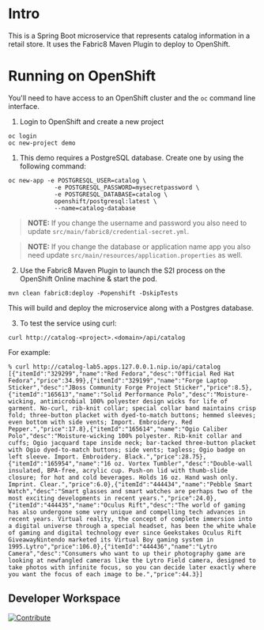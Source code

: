 # Intro

This is a Spring Boot microservice that represents catalog information in a retail store. It uses the Fabric8 Maven Plugin to deploy to OpenShift.

# Running on OpenShift

You'll need to have access to an OpenShift cluster and the `oc` command line interface.

1. Login to OpenShift and create a new project

```
oc login
oc new-project demo
```

1. This demo requires a PostgreSQL database. Create one by using the following command:

```
oc new-app -e POSTGRESQL_USER=catalog \
             -e POSTGRESQL_PASSWORD=mysecretpassword \
             -e POSTGRESQL_DATABASE=catalog \
             openshift/postgresql:latest \
             --name=catalog-database
```
> **NOTE:** If you change the username and password you also need to update `src/main/fabric8/credential-secret.yml`.

> **NOTE:** If you change the database or application name app you also need update `src/main/resources/application.properties` as well.

2. Use the Fabric8 Maven Plugin to launch the S2I process on the OpenShift Online machine & start the pod.

```
mvn clean fabric8:deploy -Popenshift -DskipTests
```

This will build and deploy the microservice along with a Postgres database.

3. To test the service using curl:

```
curl http://catalog-<project>.<domain>/api/catalog
```
For example:

```
% curl http://catalog-lab5.apps.127.0.0.1.nip.io/api/catalog
[{"itemId":"329299","name":"Red Fedora","desc":"Official Red Hat Fedora","price":34.99},{"itemId":"329199","name":"Forge Laptop Sticker","desc":"JBoss Community Forge Project Sticker","price":8.5},{"itemId":"165613","name":"Solid Performance Polo","desc":"Moisture-wicking, antimicrobial 100% polyester design wicks for life of garment. No-curl, rib-knit collar; special collar band maintains crisp fold; three-button placket with dyed-to-match buttons; hemmed sleeves; even bottom with side vents; Import. Embroidery. Red Pepper.","price":17.8},{"itemId":"165614","name":"Ogio Caliber Polo","desc":"Moisture-wicking 100% polyester. Rib-knit collar and cuffs; Ogio jacquard tape inside neck; bar-tacked three-button placket with Ogio dyed-to-match buttons; side vents; tagless; Ogio badge on left sleeve. Import. Embroidery. Black.","price":28.75},{"itemId":"165954","name":"16 oz. Vortex Tumbler","desc":"Double-wall insulated, BPA-free, acrylic cup. Push-on lid with thumb-slide closure; for hot and cold beverages. Holds 16 oz. Hand wash only. Imprint. Clear.","price":6.0},{"itemId":"444434","name":"Pebble Smart Watch","desc":"Smart glasses and smart watches are perhaps two of the most exciting developments in recent years.","price":24.0},{"itemId":"444435","name":"Oculus Rift","desc":"The world of gaming has also undergone some very unique and compelling tech advances in recent years. Virtual reality, the concept of complete immersion into a digital universe through a special headset, has been the white whale of gaming and digital technology ever since Geekstakes Oculus Rift GiveawayNintendo marketed its Virtual Boy gaming system in 1995.Lytro","price":106.0},{"itemId":"444436","name":"Lytro Camera","desc":"Consumers who want to up their photography game are looking at newfangled cameras like the Lytro Field camera, designed to take photos with infinite focus, so you can decide later exactly where you want the focus of each image to be.","price":44.3}]
```

## Developer Workspace

[![Contribute](https://raw.githubusercontent.com/blues-man/cloud-native-workshop/demo/factory-contribute.svg)](https://codeready-codeready-workspaces.apps.cluster-wp8mr.wp8mr.sandbox668.opentlc.com/factory?url=https://github.com/adnan-drina/coolstore-catalog&policies.create=peruser)
